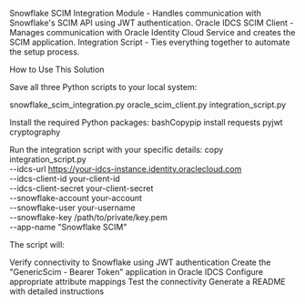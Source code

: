 Snowflake SCIM Integration Module - Handles communication with Snowflake's SCIM API using JWT authentication.
Oracle IDCS SCIM Client - Manages communication with Oracle Identity Cloud Service and creates the SCIM application.
Integration Script - Ties everything together to automate the setup process.

How to Use This Solution

Save all three Python scripts to your local system:

snowflake_scim_integration.py
oracle_scim_client.py
integration_script.py


Install the required Python packages:
bashCopypip install requests pyjwt cryptography

Run the integration script with your specific details:
copy integration_script.py \
    --idcs-url https://your-idcs-instance.identity.oraclecloud.com \
    --idcs-client-id your-client-id \
    --idcs-client-secret your-client-secret \
    --snowflake-account your-account \
    --snowflake-user your-username \
    --snowflake-key /path/to/private/key.pem \
    --app-name "Snowflake SCIM"


The script will:

Verify connectivity to Snowflake using JWT authentication
Create the "GenericScim - Bearer Token" application in Oracle IDCS
Configure appropriate attribute mappings
Test the connectivity
Generate a README with detailed instructions
